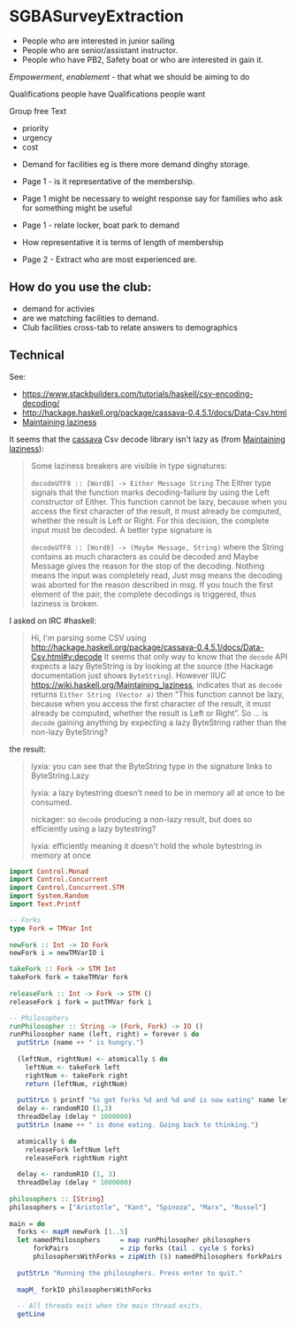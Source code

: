 # SGBASurveyExtraction

* People who are interested in junior sailing
* People who are senior/assistant instructor.
* People who have PB2, Safety boat or who are interested in gain it.

*Empowerment*, *enablement* - that what we should be aiming to do

Qualifications people have
Qualifications people want

Group free Text
 - priority
 - urgency
 - cost

* Demand for facilities eg is there more demand dinghy storage.

* Page 1 - is it representative of the membership.
* Page 1 might be necessary to weight response say for families who ask for something might be useful
* Page 1 - relate locker, boat park to demand

* How representative it is terms of length of membership

* Page 2 - Extract who are most experienced are.

## How do you use the club:
* demand for activies
* are we matching facilities to demand.
* Club facilities cross-tab to relate answers to demographics


## Technical

See:

* https://www.stackbuilders.com/tutorials/haskell/csv-encoding-decoding/
* http://hackage.haskell.org/package/cassava-0.4.5.1/docs/Data-Csv.html
* [Maintaining laziness](https://wiki.haskell.org/Maintaining_laziness)

It seems that the [cassava](http://hackage.haskell.org/package/cassava-0.4.5.1/docs/Data-Csv.html) Csv decode library isn't lazy as (from [Maintaining laziness](https://wiki.haskell.org/Maintaining_laziness)):

> Some laziness breakers are visible in type signatures:
>
> `decodeUTF8 :: [Word8] -> Either Message String`
> The Either type signals that the function marks decoding-failure by using the Left constructor of Either. This function cannot be lazy, because when you access the first character of the result, it must already be computed, whether the result is Left or Right.
For this decision, the complete input must be decoded. A better type signature is
>
> `decodeUTF8 :: [Word8] -> (Maybe Message, String)`
> where the String contains as much characters as could be decoded and Maybe Message gives the reason for the stop of the decoding. Nothing means the input was completely read, Just msg means the decoding was aborted for the reason described in msg.
> If you touch the first element of the pair, the complete decodings is triggered, thus laziness is broken.

I asked on IRC #haskell:

> Hi, I'm parsing some CSV using http://hackage.haskell.org/package/cassava-0.4.5.1/docs/Data-Csv.html#v:decode It seems that only way to know that the `decode` API expects a lazy ByteString is by looking at the source (the Hackage documentation just shows `ByteString`). However IIUC https://wiki.haskell.org/Maintaining_laziness, indicates that as `decode` returns `Either String (Vector a)` then "This function cannot be lazy, because when you access the first character of the result, it must already be computed, whether the result is Left or Right”. So ... is `decode` gaining anything by expecting a lazy ByteString rather than the non-lazy ByteString?

the result:

> lyxia: you can see that the ByteString type in the signature links to ByteString.Lazy
>
> lyxia: a lazy bytestring doesn't need to be in memory all at once to be consumed.
>
> nickager: so `decode` producing a non-lazy result, but does so efficiently using a lazy bytestring?
>
> lyxia: efficiently meaning it doesn't hold the whole bytestring in memory at once

```haskell
import Control.Monad
import Control.Concurrent
import Control.Concurrent.STM
import System.Random
import Text.Printf

-- Forks
type Fork = TMVar Int
 
newFork :: Int -> IO Fork
newFork i = newTMVarIO i

takeFork :: Fork -> STM Int
takeFork fork = takeTMVar fork
 
releaseFork :: Int -> Fork -> STM ()
releaseFork i fork = putTMVar fork i

-- Philosophers
runPhilosopher :: String -> (Fork, Fork) -> IO ()
runPhilosopher name (left, right) = forever $ do
  putStrLn (name ++ " is hungry.")
 
  (leftNum, rightNum) <- atomically $ do
    leftNum <- takeFork left
    rightNum <- takeFork right
    return (leftNum, rightNum)
 
  putStrLn $ printf "%s got forks %d and %d and is now eating" name leftNum rightNum
  delay <- randomRIO (1,3)
  threadDelay (delay * 1000000)
  putStrLn (name ++ " is done eating. Going back to thinking.")
 
  atomically $ do
    releaseFork leftNum left
    releaseFork rightNum right
 
  delay <- randomRIO (1, 3)
  threadDelay (delay * 1000000)
 
philosophers :: [String]
philosophers = ["Aristotle", "Kant", "Spinoza", "Marx", "Russel"]
 
main = do
  forks <- mapM newFork [1..5]
  let namedPhilosophers     = map runPhilosopher philosophers
      forkPairs             = zip forks (tail . cycle $ forks)
      philosophersWithForks = zipWith ($) namedPhilosophers forkPairs
 
  putStrLn "Running the philosophers. Press enter to quit."
 
  mapM_ forkIO philosophersWithForks
 
  -- All threads exit when the main thread exits.
  getLine
```
